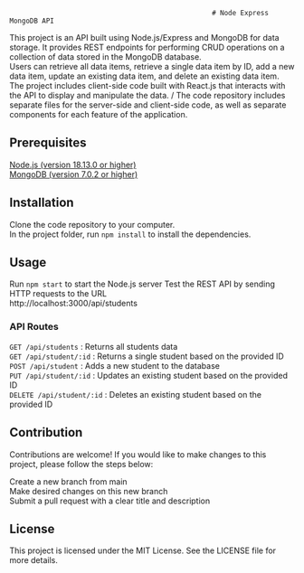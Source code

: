                                                       # Node Express MongoDB API

This project is an API built using Node.js/Express and MongoDB for data storage. It provides REST endpoints for performing CRUD operations on a collection of data   stored in the MongoDB database. <br>
 Users can retrieve all data items, retrieve a single data item by ID, add a new data item, update an existing data item, and delete an existing data item. The project includes client-side code built with React.js that interacts with the API to display and manipulate the data. / The code repository includes separate files for the server-side and client-side code, as well as separate components for each feature of the application.

## Prerequisites
[Node.js (version 18.13.0 or higher)](https://nodejs.org) <br>
[MongoDB (version 7.0.2 or higher)](https://mongodb.com) <br>

## Installation
Clone the code repository to your computer. <br>
In the project folder, run  `npm install` 
to install the dependencies.

## Usage

Run `npm start` to start the Node.js server
Test the REST API by sending HTTP requests to the URL <br>
http://localhost:3000/api/students
### API Routes
`GET /api/students` : Returns all students data <br>
`GET /api/student/:id` : Returns a single student based on the provided ID <br>
`POST /api/student` : Adds a new student to the database <br>
`PUT /api/student/:id` : Updates an existing student based on the provided ID <br>
`DELETE /api/student/:id` : Deletes an existing student based on the provided ID <br>
 
## Contribution

Contributions are welcome! If you would like to make changes to this project, please follow the steps below: <br>

Create a new branch from main <br>
Make desired changes on this new branch <br>
Submit a pull request with a clear title and description <br>
## License
This project is licensed under the MIT License. See the LICENSE file for more details.